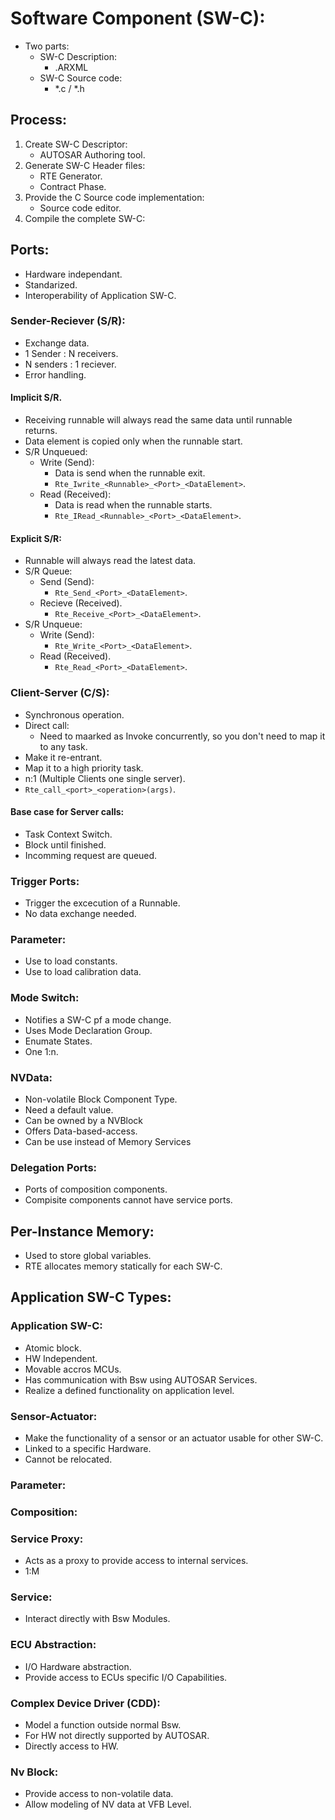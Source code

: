 # Software Component (SW-C):
- Two parts:
  - SW-C Description:
    - .ARXML
  - SW-C Source code:
    - *.c / *.h

## Process:
1. Create SW-C Descriptor:
   - AUTOSAR Authoring tool.
2. Generate SW-C Header files:
   - RTE Generator.
   - Contract Phase.
3. Provide the C Source code implementation:
   - Source code editor.
4. Compile the complete SW-C:

## Ports:
- Hardware independant.
- Standarized.
- Interoperability of Application SW-C.
### Sender-Reciever (S/R):
- Exchange data.
- 1 Sender : N receivers.
- N senders : 1 reciever.
- Error handling.
#### Implicit S/R.
  - Receiving runnable will always read the same data until runnable returns.
  - Data element is copied only when the runnable start.
  - S/R Unqueued:
    - Write (Send):
      - Data is send when the runnable exit.
      - `Rte_Iwrite_<Runnable>_<Port>_<DataElement>`.
    - Read (Received):
      - Data is read when the runnable starts.
      - `Rte_IRead_<Runnable>_<Port>_<DataElement>`.
#### Explicit S/R:
  - Runnable will always read the latest data.
  - S/R Queue:
    - Send (Send):
      - `Rte_Send_<Port>_<DataElement>`.
    - Recieve (Received).
      - `Rte_Receive_<Port>_<DataElement>`.
  - S/R Unqueue:
    - Write (Send):
      - `Rte_Write_<Port>_<DataElement>`.
    - Read (Received).
      - `Rte_Read_<Port>_<DataElement>`.
### Client-Server (C/S):
- Synchronous operation.
- Direct call:
  - Need to maarked as Invoke concurrently, so you don't need to map it to any task.
- Make it re-entrant.
- Map it to a high priority task.
- n:1 (Multiple Clients one single server).
- `Rte_call_<port>_<operation>(args)`.
#### Base case for Server calls:
- Task Context Switch.
- Block until finished.
- Incomming request are queued.
### Trigger Ports:
- Trigger the excecution of a Runnable.
- No data exchange needed.
### Parameter:
- Use to load constants.
- Use to load calibration data.
### Mode Switch:
- Notifies a SW-C pf a mode change.
- Uses Mode Declaration Group.
- Enumate States.
- One 1:n.
### NVData:
- Non-volatile Block Component Type.
- Need a default value.
- Can be owned by a NVBlock
- Offers Data-based-access.
- Can be use instead of Memory Services
### Delegation Ports:
- Ports of composition components.
- Compisite components cannot have service ports.


## Per-Instance Memory:
- Used to store global variables.
- RTE allocates memory statically for each SW-C.


## Application SW-C Types:
### Application SW-C:
- Atomic block.
- HW Independent.
- Movable accros MCUs.
- Has communication with Bsw using AUTOSAR Services.
- Realize a defined functionality on application level.
### Sensor-Actuator:
- Make the functionality of a sensor or an actuator usable for other SW-C.
- Linked to a specific Hardware.
- Cannot be relocated.
### Parameter:
### Composition:
### Service Proxy:
- Acts as a proxy to provide access to internal services.
- 1:M
### Service:
- Interact directly with Bsw Modules.
### ECU Abstraction:
- I/O Hardware abstraction.
- Provide access to ECUs specific I/O Capabilities.
### Complex Device Driver (CDD):
- Model a function outside normal Bsw.
- For HW not directly supported by AUTOSAR.
- Directly access to HW.
### Nv Block:
- Provide access to non-volatile data.
- Allow modeling of NV data at VFB Level.